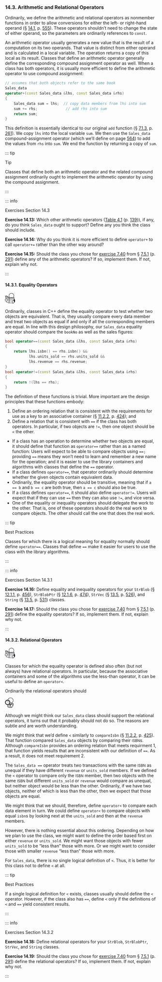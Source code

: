 <h3 id="filepos3595833">14.3. Arithmetic and Relational Operators</h3>
<p>Ordinarily, we define the arithmetic and relational operators as nonmember functions in order to allow conversions for either the left- or right-hand operand (§ <a href="130-14.1._basic_concepts.html#filepos3549336">14.1</a>, p. <a href="130-14.1._basic_concepts.html#filepos3549336">555</a>). These operators shouldn’t need to change the state of either operand, so the parameters are ordinarily references to <code>const</code>.</p>
<p>An arithmetic operator usually generates a new value that is the result of a computation on its two operands. That value is distinct from either operand and is calculated in a local variable. The operation returns a copy of this local as its result. Classes that define an arithmetic operator generally define the corresponding compound assignment operator as well. When a class has both operators, it is usually more efficient to define the arithmetic operator to use compound assignment:</p>

```c++
// assumes that both objects refer to the same book
Sales_data
operator+(const Sales_data &lhs, const Sales_data &rhs)
{
    Sales_data sum = lhs;  // copy data members from lhs into sum
    sum += rhs;             // add rhs into sum
    return sum;
}
```

<p>This definition is essentially identical to our original <code>add</code> function (§ <a href="073-7.1._defining_abstract_data_types.html#filepos1792181">7.1.3</a>, p. <a href="073-7.1._defining_abstract_data_types.html#filepos1792181">261</a>). We copy <code>lhs</code> into the local variable <code>sum</code>. We then use the <code>Sales_data</code> compound-assignment operator (which we’ll define on page <a href="133-14.4._assignment_operators.html#filepos3616357">564</a>) to add the values from <code>rhs</code> into <code>sum</code>. We end the function by returning a copy of <code>sum</code>.</p>

::: tip
<a id="filepos3599248"></a><p>Tip</p>
<p>Classes that define both an arithmetic operator and the related compound assignment ordinarily ought to implement the arithmetic operator by using the compound assignment.</p>
:::

::: info
<p>Exercises Section 14.3</p>
<p><strong>Exercise 14.13:</strong> Which other arithmetic operators (<a href="040-4.2._arithmetic_operators.html#filepos1028961">Table 4.1</a> (p. <a href="040-4.2._arithmetic_operators.html#filepos1028961">139</a>)), if any, do you think <code>Sales_data</code> ought to support? Define any you think the class should include.</p>
<p><strong>Exercise 14.14:</strong> Why do you think it is more efficient to define <code>operator+</code> to call <code>operator+=</code> rather than the other way around?</p>
<p><strong>Exercise 14.15:</strong> Should the class you chose for <a href="077-7.5._constructors_revisited.html#filepos1972067">exercise 7.40</a> from § <a href="077-7.5._constructors_revisited.html#filepos1953073">7.5.1</a> (p. <a href="077-7.5._constructors_revisited.html#filepos1953073">291</a>) define any of the arithmetic operators? If so, implement them. If not, explain why not.</p>
:::

<h4 id="filepos3601039">14.3.1. Equality Operators</h4>
<img alt="Image" src="/images/00009.jpg"/>
<p>Ordinarily, classes in C++ define the equality operator to test whether two objects are equivalent. That is, they usually compare every data member and treat two objects as equal if and only if all the corresponding members are equal. In line with this design philosophy, our <code>Sales_data</code> equality operator should compare the <code>bookNo</code> as well as the sales figures:</p>

```c++
bool operator==(const Sales_data &lhs, const Sales_data &rhs)
{
    return lhs.isbn() == rhs.isbn() &&
           lhs.units_sold == rhs.units_sold &&
           lhs.revenue == rhs.revenue;
}
bool operator!=(const Sales_data &lhs, const Sales_data &rhs)
{
    return !(lhs == rhs);
}
```

<p>The definition of these functions is trivial. More important are the design principles that these functions embody:</p>
<ol><li>Define an ordering relation that is consistent with the requirements for use as a key to an associative container (§ <a href="108-11.2._overview_of_the_associative_containers.html#filepos2751456">11.2.2</a>, p. <a href="108-11.2._overview_of_the_associative_containers.html#filepos2751456">424</a>); and</li><li>Define a relation that is consistent with <code>==</code> if the class has both operators. In particular, if two objects are <code>!=</code>, then one object should be <code>&lt;</code> the other.</li></ol><ul><li>If a class has an operation to determine whether two objects are equal, it should define that function as <code>operator==</code> rather than as a named function: Users will expect to be able to compare objects using <code>==;</code> providing <code>==</code> means they won’t need to learn and remember a new name for the operation; and it is easier to use the library containers and algorithms with classes that define the <code>==</code> operator.</li><li>If a class defines <code>operator==</code>, that operator ordinarily should determine whether the given objects contain equivalent data.</li><li><a id="filepos3603798"></a>Ordinarily, the equality operator should be transitive, meaning that if <code>a == b</code> and <code>b == c</code> are both true, then <code>a == c</code> should also be true.</li><li>If a class defines <code>operator==</code>, it should also define <code>operator!=</code>. Users will expect that if they can use <code>==</code> then they can also use <code>!=</code>, and vice versa.</li><li>One of the equality or inequality operators should delegate the work to the other. That is, one of these operators should do the real work to compare objects. The other should call the one that does the real work.</li></ul>

::: tip
<p>Best Practices</p>
<p>Classes for which there is a logical meaning for equality normally should define <code>operator==</code>. Classes that define <code>==</code> make it easier for users to use the class with the library algorithms.</p>
:::

::: info
<p>Exercises Section 14.3.1</p>
<p><strong>Exercise 14.16:</strong> Define equality and inequality operators for your <code>StrBlob</code> (§ <a href="114-12.1._dynamic_memory_and_smart_pointers.html#filepos2907541">12.1.1</a>, p. <a href="114-12.1._dynamic_memory_and_smart_pointers.html#filepos2907541">456</a>), <code>StrBlobPtr</code> (§ <a href="114-12.1._dynamic_memory_and_smart_pointers.html#filepos3062321">12.1.6</a>, p. <a href="114-12.1._dynamic_memory_and_smart_pointers.html#filepos3062321">474</a>), <code>StrVec</code> (§ <a href="125-13.5._classes_that_manage_dynamic_memory.html#filepos3380687">13.5</a>, p. <a href="125-13.5._classes_that_manage_dynamic_memory.html#filepos3380687">526</a>), and <code>String</code> (§ <a href="125-13.5._classes_that_manage_dynamic_memory.html#filepos3380687">13.5</a>, p. <a href="125-13.5._classes_that_manage_dynamic_memory.html#filepos3380687">531</a>) classes.</p>
<p><strong>Exercise 14.17:</strong> Should the class you chose for <a href="077-7.5._constructors_revisited.html#filepos1972067">exercise 7.40</a> from § <a href="077-7.5._constructors_revisited.html#filepos1953073">7.5.1</a> (p. <a href="077-7.5._constructors_revisited.html#filepos1953073">291</a>) define the equality operators? If so, implement them. If not, explain why not.</p>
:::

<h4 id="filepos3607012">14.3.2. Relational Operators</h4>
<img alt="Image" src="/images/00009.jpg"/>
<p>Classes for which the equality operator is defined also often (but not always) have relational operators. In particular, because the associative containers and some of the algorithms use the less-than operator, it can be useful to define an <code>operator&lt;</code>.</p>
<p>Ordinarily the relational operators should</p>

<img alt="Image" src="/images/00011.jpg"/>
<p>Although we might think our <code>Sales_data</code> class should support the relational operators, it turns out that it probably should not do so. The reasons are subtle and are worth understanding.</p>
<p>We might think that we’d define <code>&lt;</code> similarly to <code>compareIsbn</code> (§ <a href="108-11.2._overview_of_the_associative_containers.html#filepos2751456">11.2.2</a>, p. <a href="108-11.2._overview_of_the_associative_containers.html#filepos2751456">425</a>). That function compared <code>Sales_data</code> objects by comparing their <small>ISBN</small>s. Although <code>compareIsbn</code> provides an ordering relation that meets requirment 1, that function yields results that are inconsistent with our definition of <code>==</code>. As a result, it does not meet requirement 2.</p>
<p>The <code>Sales_data ==</code> operator treats two transactions with the same <small>ISBN</small> as unequal if they have different <code>revenue</code> or <code>units_sold</code> members. If we defined <a id="filepos3609993"></a>the <code>&lt;</code> operator to compare only the <small>ISBN</small> member, then two objects with the same <small>ISBN</small> but different <code>units_sold</code> or <code>revenue</code> would compare as unequal, but neither object would be less than the other. Ordinarily, if we have two objects, neither of which is less than the other, then we expect that those objects are equal.</p>
<p>We might think that we should, therefore, define <code>operator&lt;</code> to compare each data element in turn. We could define <code>operator&lt;</code> to compare objects with equal <code>isbn</code>s by looking next at the <code>units_sold</code> and then at the <code>revenue</code> members.</p>
<p>However, there is nothing essential about this ordering. Depending on how we plan to use the class, we might want to define the order based first on either <code>revenue</code> or <code>units_sold</code>. We might want those objects with fewer <code>units_sold</code> to be “less than” those with more. Or we might want to consider those with smaller <code>revenue</code> “less than” those with more.</p>
<p>For <code>Sales_data</code>, there is no single logical definition of <code>&lt;</code>. Thus, it is better for this class not to define <code>&lt;</code> at all.</p>

::: tip
<p>Best Practices</p>
<p>If a single logical definition for <code>&lt;</code> exists, classes usually should define the <code>&lt;</code> operator. However, if the class also has <code>==</code>, define <code>&lt;</code> only if the definitions of <code>&lt;</code> and <code>==</code> yield consistent results.</p>
:::

::: info
<p>Exercises Section 14.3.2</p>
<p><strong>Exercise 14.18:</strong> Define relational operators for your <code>StrBlob</code>, <code>StrBlobPtr</code>, <code>StrVec</code>, and <code>String</code> classes.</p>
<p><strong>Exercise 14.19:</strong> Should the class you chose for <a href="077-7.5._constructors_revisited.html#filepos1972067">exercise 7.40</a> from § <a href="077-7.5._constructors_revisited.html#filepos1953073">7.5.1</a> (p. <a href="077-7.5._constructors_revisited.html#filepos1953073">291</a>) define the relational operators? If so, implement them. If not, explain why not.</p>
:::
